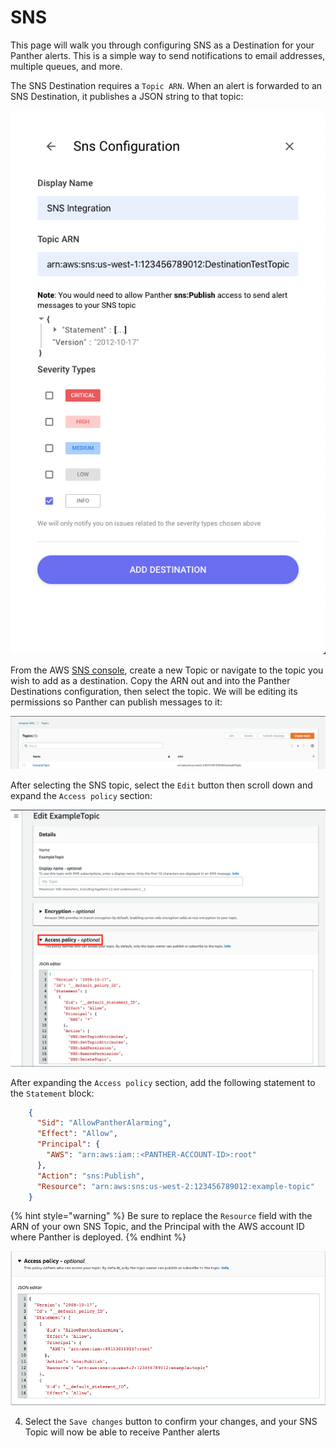 # SNS

This page will walk you through configuring SNS as a Destination for your Panther alerts. This is a simple way to send notifications to email addresses, multiple queues, and more.

The SNS Destination requires a `Topic ARN`. When an alert is forwarded to an SNS Destination, it publishes a JSON string to that topic:

![](../.gitbook/assets/screen-shot-2019-10-31-at-5.21.18-pm.png)

From the AWS [SNS console](https://us-west-2.console.aws.amazon.com/sns/v3/home#/topics), create a new Topic or navigate to the topic you wish to add as a destination. Copy the ARN out and into the Panther Destinations configuration, then select the topic. We will be editing its permissions so Panther can publish messages to it:

![](../.gitbook/assets/screen-shot-2019-11-01-at-1.05.55-pm.png)

After selecting the SNS topic, select the `Edit` button then scroll down and expand the `Access policy` section:

![](../.gitbook/assets/screen-shot-2019-11-01-at-1.09.53-pm.png)

After expanding the `Access policy` section, add the following statement to the `Statement` block:

```json
    {
      "Sid": "AllowPantherAlarming",
      "Effect": "Allow",
      "Principal": {
        "AWS": "arn:aws:iam::<PANTHER-ACCOUNT-ID>:root"
      },
      "Action": "sns:Publish",
      "Resource": "arn:aws:sns:us-west-2:123456789012:example-topic"
    }
```

{% hint style="warning" %}
Be sure to replace the `Resource` field with the ARN of your own SNS Topic, and the Principal with the AWS account ID where Panther is deployed.
{% endhint %}

![](../.gitbook/assets/screen-shot-2019-11-01-at-1.23.30-pm.png)

4. Select the `Save changes` button to confirm your changes, and your SNS Topic will now be able to receive Panther alerts
